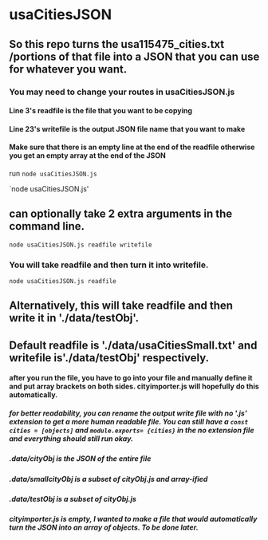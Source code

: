 # usaCitiesJSON

## So this repo turns the usa115475_cities.txt /portions of that file into a JSON that you can use for whatever you want.

### You may need to change your routes in usaCitiesJSON.js
#### Line 3's readfile is the file that you want to be copying
#### Line 23's writefile is the output JSON file name that you want to make
#### Make sure that there is an empty line at the end of the readfile otherwise you get an empty array at the end of the JSON

run `node usaCitiesJSON.js`  

`node usaCitiesJSON.js'  

## can optionally take 2 extra arguments in the command line. 


`node usaCitiesJSON.js readfile writefile`


### You will take readfile and then turn it into writefile. 


`node usaCitiesJSON.js readfile`  


## Alternatively, this will take readfile and then write it in './data/testObj'. 

## Default readfile is './data/usaCitiesSmall.txt' and writefile is'./data/testObj' respectively.

#### after you run the file, you have to go into your file and manually define it and put array brackets on both sides. cityimporter.js will hopefully do this automatically.

##### for better readability, you can rename the output write file with no '.js' extension to get a more human readable file. You can still have a `const cities = [objects]` and `module.exports= {cities}` in the no extension file and everything should still run okay.
##### .data/cityObj is the JSON of the entire file
##### .data/smallcityObj is a subset of cityObj.js and array-ified
##### .data/testObj is a subset of cityObj.js
##### cityimporter.js is empty, I wanted to make a file that would automatically turn the JSON into an array of objects. To be done later.
